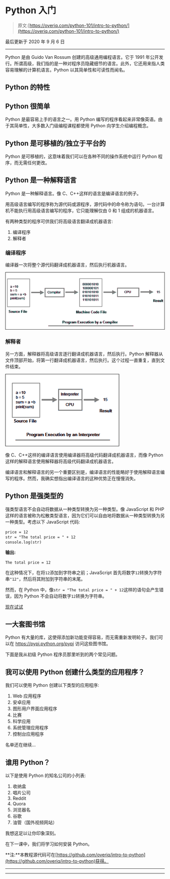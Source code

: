 # Python 入门

> 原文:[https://overiq.com/python-101/intro-to-python/](https://overiq.com/python-101/intro-to-python/)

最后更新于 2020 年 9 月 6 日

* * *

Python 是由 Guido Van Rossum 创建的高级通用编程语言。它于 1991 年公开发行。所谓高级，我们指的是一种对程序员隐藏细节的语言。此外，它还用来指人类容易理解的计算机语言。Python 以其简单性和可读性而闻名。

## Python 的特性

## Python 很简单

Python 是最容易上手的语言之一。用 Python 编写的程序看起来非常像英语。由于其简单性，大多数入门级编程课程都使用 Python 向学生介绍编程概念。

## Python 是可移植的/独立于平台的

Python 是可移植的，这意味着我们可以在各种不同的操作系统中运行 Python 程序，而无需任何更改。

## Python 是一种解释语言

Python 是一种解释语言。像 C、C++这样的语言是编译语言的例子。

用高级语言编写的程序称为源代码或源程序，源代码中的命令称为语句。一台计算机不能执行用高级语言编写的程序，它只能理解仅由 0 和 1 组成的机器语言。

有两种类型的程序可供我们将高级语言翻译成机器语言:

1.  编译程序
2.  解释者

### 编译程序

编译器一次将整个源代码翻译成机器语言，然后执行机器语言。

![](img/939ae1a2a333406f2a1b8fdb367d8032.png)

### 解释者

另一方面，解释器将高级语言逐行翻译成机器语言，然后执行。Python 解释器从文件顶部开始，将第一行翻译成机器语言，然后执行。这个过程一直重复，直到文件结束。

![](img/cc4909e0f36a6d067e5e955b06aaf085.png)

像 C、C++这样的编译语言使用编译器将高级代码翻译成机器语言，而像 Python 这样的解释语言使用解释器将高级代码翻译成机器语言。

编译语言和解释语言的另一个重要区别是，编译语言的性能略好于使用解释语言编写的程序。然而，我确实想指出编译语言的这种优势正在慢慢消失。

## Python 是强类型的

强类型语言不会自动将数据从一种类型转换为另一种类型。像 JavaScript 和 PHP 这样的语言被称为松散类型语言，因为它们可以自由地将数据从一种类型转换为另一种类型。考虑以下 JavaScript 代码:

```
price = 12
str = "The total price = " + 12
console.log(str)

```

**输出:**

```
The total price = 12
```

在这种情况下，在将`12`添加到字符串之前；JavaScript 首先将数字`12`转换为字符串`"12"`，然后将其附加到字符串的末尾。

然而，在 Python 中，像`str = "The total price = " + 12`这样的语句会产生错误，因为 Python 不会自动将数字`12`转换为字符串。

[现在试试](https://overiq.com/python-online-compiler/k5/)

## 一大套图书馆

Python 有大量的库，这使得添加新功能变得容易，而无需重新发明轮子。我们可以在 https://pypi.python.org/pypi 访问这些图书馆。

下面是我从初级 Python 程序员那里听到的两个常见问题。

## 我可以使用 Python 创建什么类型的应用程序？

我们可以使用 Python 创建以下类型的应用程序:

1.  Web 应用程序
2.  安卓应用
3.  图形用户界面应用程序
4.  比赛
5.  科学应用
6.  系统管理应用程序
7.  控制台应用程序

名单还在继续...

## 谁用 Python？

以下是使用 Python 的知名公司的小列表:

1.  收纳盒
2.  唱片公司
3.  Reddit
4.  Quora
5.  浏览器名
6.  谷歌
7.  油管（国外视频网站）

我想这足以让你印象深刻。

在下一课中，我们将学习如何安装 Python。

**注:**本教程源代码可在[https://github.com/overiq/intro-to-python](https://github.com/overiq/intro-to-python)获得。

* * *

* * *
